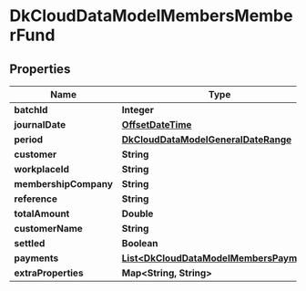 
# DkCloudDataModelMembersMemberFund

## Properties
Name | Type | Description | Notes
------------ | ------------- | ------------- | -------------
**batchId** | **Integer** |  |  [optional]
**journalDate** | [**OffsetDateTime**](OffsetDateTime.md) |  |  [optional]
**period** | [**DkCloudDataModelGeneralDateRange**](DkCloudDataModelGeneralDateRange.md) |  |  [optional]
**customer** | **String** |  |  [optional]
**workplaceId** | **String** |  |  [optional]
**membershipCompany** | **String** |  |  [optional]
**reference** | **String** |  |  [optional]
**totalAmount** | **Double** |  |  [optional]
**customerName** | **String** |  |  [optional]
**settled** | **Boolean** |  |  [optional]
**payments** | [**List&lt;DkCloudDataModelMembersPayment&gt;**](DkCloudDataModelMembersPayment.md) |  |  [optional]
**extraProperties** | **Map&lt;String, String&gt;** |  |  [optional]



